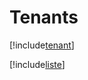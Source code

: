 # Tenants

[!include[tenant](tenants.tenant.autogen.md)]

[!include[liste](tenants.liste.autogen.md)]
































































































































